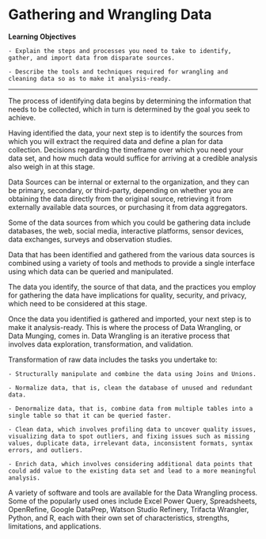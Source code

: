 # Gathering and Wrangling Data

**Learning Objectives**

    - Explain the steps and processes you need to take to identify, gather, and import data from disparate sources.
    
    - Describe the tools and techniques required for wrangling and cleaning data so as to make it analysis-ready.

-----------------------

The process of identifying data begins by determining the information that needs to be collected, which in turn is determined by the goal you seek to achieve. 

Having identified the data, your next step is to identify the sources from which you will extract the required data and define a plan for data collection. Decisions regarding the timeframe over which you need your data set, and how much data would suffice for arriving at a credible analysis also weigh in at this stage.  

Data Sources can be internal or external to the organization, and they can be primary, secondary, or third-party, depending on whether you are obtaining the data directly from the original source, retrieving it from externally available data sources, or purchasing it from data aggregators. 

Some of the data sources from which you could be gathering data include databases, the web, social media, interactive platforms, sensor devices, data exchanges, surveys and observation studies. 

Data that has been identified and gathered from the various data sources is combined using a variety of tools and methods to provide a single interface using which data can be queried and manipulated. 

The data you identify, the source of that data, and the practices you employ for gathering the data have implications for quality, security, and privacy, which need to be considered at this stage.  

Once the data you identified is gathered and imported, your next step is to make it analysis-ready. This is where the process of Data Wrangling, or Data Munging, comes in. Data Wrangling is an iterative process that involves data exploration, transformation, and validation.  

Transformation of raw data includes the tasks you undertake to:

    - Structurally manipulate and combine the data using Joins and Unions.

    - Normalize data, that is, clean the database of unused and redundant data.

    - Denormalize data, that is, combine data from multiple tables into a single table so that it can be queried faster. 

    - Clean data, which involves profiling data to uncover quality issues, visualizing data to spot outliers, and fixing issues such as missing values, duplicate data, irrelevant data, inconsistent formats, syntax errors, and outliers.

    - Enrich data, which involves considering additional data points that could add value to the existing data set and lead to a more meaningful analysis.

A variety of software and tools are available for the Data Wrangling process. Some of the popularly used ones include Excel Power Query, Spreadsheets, OpenRefine, Google DataPrep, Watson Studio Refinery, Trifacta Wrangler, Python, and R, each with their own set of characteristics, strengths, limitations, and applications.